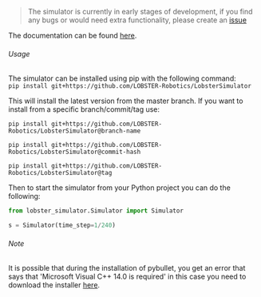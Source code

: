 > The simulator is currently in early stages of development, if you find any bugs or would need extra functionality, please create an [issue](https://github.com/LOBSTER-Robotics/LobsterSimulator/issues)

The documentation can be found [here](https://docs.lobster-robotics.com/software/simulator).

###### Usage

The simulator can be installed using pip with the following command:  
`pip install git+https://github.com/LOBSTER-Robotics/LobsterSimulator`

This will install the latest version from the master branch. If you want to install from a specific branch/commit/tag use:  
```console
pip install git+https://github.com/LOBSTER-Robotics/LobsterSimulator@branch-name
 ```  
 ```console
pip install git+https://github.com/LOBSTER-Robotics/LobsterSimulator@commit-hash
 ```  
 ```console
pip install git+https://github.com/LOBSTER-Robotics/LobsterSimulator@tag
 ```  

Then to start the simulator from your Python project you can do the following:

``` Python
from lobster_simulator.Simulator import Simulator

s = Simulator(time_step=1/240)
```

###### Note
It is possible that during the installation of pybullet, you get an error that says that 'Microsoft Visual C++ 14.0 is
required' in this case you need to download the installer 
[here](https://visualstudio.microsoft.com/visual-cpp-build-tools/).
